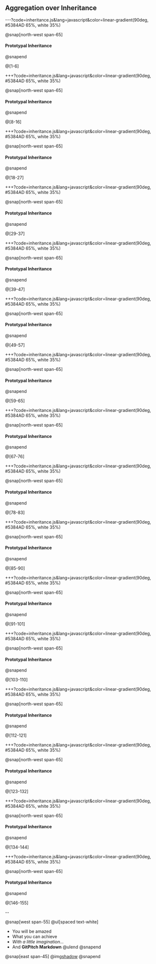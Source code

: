 ## Aggregation over Inheritance

---?code=inheritance.js&lang=javascript&color=linear-gradient(90deg, #5384AD 65%, white 35%)

@snap[north-west span-65]
#### Prototypal Inheritance
@snapend

@[1-6]

+++?code=inheritance.js&lang=javascript&color=linear-gradient(90deg, #5384AD 65%, white 35%)

@snap[north-west span-65]
#### Prototypal Inheritance
@snapend

@[8-16]

+++?code=inheritance.js&lang=javascript&color=linear-gradient(90deg, #5384AD 65%, white 35%)

@snap[north-west span-65]
#### Prototypal Inheritance
@snapend

@[18-27]

+++?code=inheritance.js&lang=javascript&color=linear-gradient(90deg, #5384AD 65%, white 35%)

@snap[north-west span-65]
#### Prototypal Inheritance
@snapend

@[29-37]

+++?code=inheritance.js&lang=javascript&color=linear-gradient(90deg, #5384AD 65%, white 35%)

@snap[north-west span-65]
#### Prototypal Inheritance
@snapend

@[39-47]

+++?code=inheritance.js&lang=javascript&color=linear-gradient(90deg, #5384AD 65%, white 35%)

@snap[north-west span-65]
#### Prototypal Inheritance
@snapend

@[49-57]

+++?code=inheritance.js&lang=javascript&color=linear-gradient(90deg, #5384AD 65%, white 35%)

@snap[north-west span-65]
#### Prototypal Inheritance
@snapend

@[59-65]

+++?code=inheritance.js&lang=javascript&color=linear-gradient(90deg, #5384AD 65%, white 35%)

@snap[north-west span-65]
#### Prototypal Inheritance
@snapend

@[67-76]

+++?code=inheritance.js&lang=javascript&color=linear-gradient(90deg, #5384AD 65%, white 35%)

@snap[north-west span-65]
#### Prototypal Inheritance
@snapend

@[78-83]

+++?code=inheritance.js&lang=javascript&color=linear-gradient(90deg, #5384AD 65%, white 35%)

@snap[north-west span-65]
#### Prototypal Inheritance
@snapend

@[85-90]

+++?code=inheritance.js&lang=javascript&color=linear-gradient(90deg, #5384AD 65%, white 35%)

@snap[north-west span-65]
#### Prototypal Inheritance
@snapend

@[91-101]

+++?code=inheritance.js&lang=javascript&color=linear-gradient(90deg, #5384AD 65%, white 35%)

@snap[north-west span-65]
#### Prototypal Inheritance
@snapend

@[103-110]

+++?code=inheritance.js&lang=javascript&color=linear-gradient(90deg, #5384AD 65%, white 35%)

@snap[north-west span-65]
#### Prototypal Inheritance
@snapend

@[112-121]

+++?code=inheritance.js&lang=javascript&color=linear-gradient(90deg, #5384AD 65%, white 35%)

@snap[north-west span-65]
#### Prototypal Inheritance
@snapend

@[123-132]

+++?code=inheritance.js&lang=javascript&color=linear-gradient(90deg, #5384AD 65%, white 35%)

@snap[north-west span-65]
#### Prototypal Inheritance
@snapend

@[134-144]

+++?code=inheritance.js&lang=javascript&color=linear-gradient(90deg, #5384AD 65%, white 35%)

@snap[north-west span-65]
#### Prototypal Inheritance
@snapend

@[146-155]


--


@snap[west span-55]
@ul[spaced text-white]
- You will be amazed
- What you can achieve
- *With a little imagination...*
- And **GitPitch Markdown**
@ulend
@snapend

@snap[east span-45]
@img[shadow](assets/img/conference.png)
@snapend
